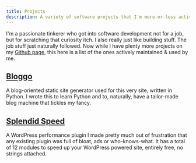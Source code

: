 ```yaml
---
title: Projects
description: A variety of software projects that I'm more-or-less actively working on.
---
```


I'm a passionate tinkerer who got into software development not for a job, but 
for scratching that curiosity itch. I also really just like building stuff. The
job stuff just naturally followed. Now while I have plenty more projects on my
[Github page](https://github.com/soynomm), this here is a list of the ones actively maintained & used by me.

## [Bloggo](https://github.com/soynomm/bloggo)

A blog-oriented static site generator used for this very site, written in 
Python. I wrote this to learn Python and to, naturally, have a tailor-made blog 
machine that tickles my fancy. 

## [Splendid Speed](#)

A WordPress performance plugin I made pretty much out of frustration that any 
existing plugin was full of bloat, ads or who-knows-what. It has a total of 12
modules to speed up your WordPress powered site, entirely free, no strings attached.